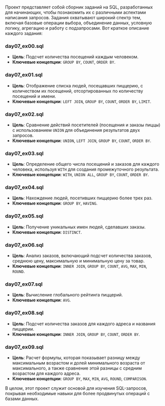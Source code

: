 Проект представляет собой сборник заданий на SQL, разработанных для начинающих, чтобы познакомить их с различными аспектами написания запросов. Задания охватывают широкий спектр тем, включая базовые операции выбора, объединение данных, условную логику, агрегацию и работу с подзапросами. Вот краткое описание каждого задания:

### day07_ex00.sql
- **Цель**: Подсчет количества посещений каждым человеком.
- **Ключевые концепции**: `GROUP BY`, `COUNT`, `ORDER BY`.

### day07_ex01.sql
- **Цель**: Отображение списка людей, посещавших пиццерию, с количеством их посещений, отсортированных по количеству посещений и имени.
- **Ключевые концепции**: `LEFT JOIN`, `GROUP BY`, `COUNT`, `ORDER BY`, `LIMIT`.

### day07_ex02.sql
- **Цель**: Сравнение действий посетителей (посещения и заказы пиццы) с использованием `UNION` для объединения результатов двух запросов.
- **Ключевые концепции**: `UNION`, `LEFT JOIN`, `GROUP BY`, `COUNT`, `ORDER BY`.

### day07_ex03.sql
- **Цель**: Определение общего числа посещений и заказов для каждого человека, используя `WITH` для создания промежуточного результата.
- **Ключевые концепции**: `WITH`, `UNION ALL`, `GROUP BY`, `COUNT`, `ORDER BY`.

### day07_ex04.sql
- **Цель**: Нахождение людей, посетивших пиццерию более трех раз.
- **Ключевые концепции**: `GROUP BY`, `HAVING`.

### day07_ex05.sql
- **Цель**: Получение уникальных имен людей, сделавших заказы.
- **Ключевые концепции**: `DISTINCT`.

### day07_ex06.sql
- **Цель**: Анализ заказов, включающий подсчет количества заказов, среднюю цену, максимальную и минимальную цену за товар.
- **Ключевые концепции**: `INNER JOIN`, `GROUP BY`, `COUNT`, `AVG`, `MAX`, `MIN`, `ROUND`.

### day07_ex07.sql
- **Цель**: Вычисление глобального рейтинга пиццерий.
- **Ключевые концепции**: `AVG`.

### day07_ex08.sql
- **Цель**: Подсчет количества заказов для каждого адреса и названия пиццерии.
- **Ключевые концепции**: `INNER JOIN`, `GROUP BY`, `COUNT`, `ORDER BY`.

### day07_ex09.sql
- **Цель**: Расчет формулы, которая показывает разницу между максимальным возрастом и долей минимального возраста от максимального, а также сравнение этой разницы с средним возрастом для каждого адреса.
- **Ключевые концепции**: `GROUP BY`, `MAX`, `MIN`, `AVG`, `ROUND`, `COMPARISON`.

В целом, этот проект служит основой для изучения SQL-запросов, покрывая необходимые навыки для более продвинутых операций с базами данных.